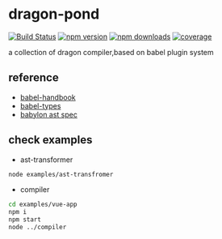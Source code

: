 # dragon-pond

[![Build Status](https://img.shields.io/travis/ShuyunFF2E/dragon-pond.svg?style=flat-square)](https://travis-ci.org/ShuyunFF2E/dragon-pond)
[![npm version](https://img.shields.io/npm/v/dragon-pond.svg?style=flat-square)](https://www.npmjs.com/package/dragon-pond)
[![npm downloads](https://img.shields.io/npm/dt/dragon-pond.svg?style=flat-square)](https://www.npmjs.com/package/dragon-pond)
[![coverage](https://img.shields.io/codecov/c/github/ShuyunFF2E/dragon-pond.svg?style=flat-square)](https://codecov.io/gh/ShuyunFF2E/dragon-pond)

a collection of dragon compiler,based on babel plugin system

## reference
* [babel-handbook](https://github.com/thejameskyle/babel-handbook/blob/master/translations/zh-Hans/plugin-handbook.md#toc-babel-types)
* [babel-types](https://github.com/babel/babel/tree/master/packages/babel-types)
* [babylon ast spec](https://github.com/babel/babylon/blob/master/ast/spec.md)

## check examples

* ast-transformer
```bash
node examples/ast-transfromer
```

* compiler
```bash
cd examples/vue-app
npm i
npm start
node ../compiler
```
